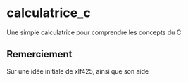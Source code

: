 # calculatrice_c
Une simple calculatrice pour comprendre les concepts du C

## Remerciement
Sur une idée initiale de xlf425, ainsi que son aide
